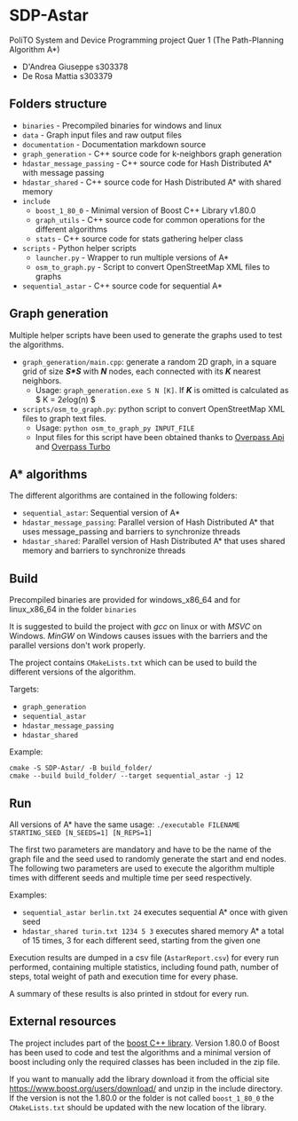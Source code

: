 # SDP-Astar

PoliTO System and Device Programming project Quer 1 (The Path-Planning Algorithm A*)

- D'Andrea Giuseppe s303378
- De Rosa Mattia s303379

## Folders structure

- `binaries` - Precompiled binaries for windows and linux
- `data` - Graph input files and raw output files
- `documentation` - Documentation markdown source
- `graph_generation` - C++ source code for k-neighbors graph generation
- `hdastar_message_passing` - C++ source code for Hash Distributed A* with message passing
- `hdastar_shared` - C++ source code for Hash Distributed A* with shared memory
- `include`
  - `boost_1_80_0` - Minimal version of Boost C++ Library v1.80.0
  - `graph_utils` - C++ source code for common operations for the different algorithms
  - `stats` - C++ source code for stats gathering helper class
- `scripts` - Python helper scripts
  - `launcher.py` - Wrapper to run multiple versions of A*
  - `osm_to_graph.py` - Script to convert OpenStreetMap XML files to graphs
- `sequential_astar` - C++ source code for sequential A*

## Graph generation

Multiple helper scripts have been used to generate the graphs used to test the algorithms.

- `graph_generation/main.cpp`: generate a random 2D graph, in a square grid of size ___S*S___ with __*N*__ nodes, each connected with its __*K*__ nearest neighbors.
  - Usage: `graph_generation.exe S N [K]`. If __*K*__ is omitted is calculated as $ K = 2*e*log(n) $
- `scripts/osm_to_graph.py`: python script to convert OpenStreetMap XML files to graph text files.
  - Usage: `python osm_to_graph_py INPUT_FILE`
  - Input files for this script have been obtained thanks to [Overpass Api](https://wiki.openstreetmap.org/wiki/Overpass_API) and [Overpass Turbo](https://overpass-turbo.eu/)

## A* algorithms

The different algorithms are contained in the following folders:

- `sequential_astar`: Sequential version of A*
- `hdastar_message_passing`: Parallel version of Hash Distributed A* that uses message_passing and barriers to synchronize threads
- `hdastar_shared`: Parallel version of Hash Distributed A* that uses shared memory and barriers to synchronize threads

## Build

Precompiled binaries are provided for windows_x86_64 and for linux_x86_64 in the folder `binaries`

It is suggested to build the project with _gcc_ on linux or with _MSVC_ on Windows. _MinGW_ on Windows causes issues with the barriers and the parallel versions don't work properly.

The project contains `CMakeLists.txt` which can be used to build the different versions of the algorithm.

Targets:
- `graph_generation`
- `sequential_astar`
- `hdastar_message_passing`
- `hdastar_shared`

Example:
```
cmake -S SDP-Astar/ -B build_folder/
cmake --build build_folder/ --target sequential_astar -j 12
```

## Run

All versions of A* have the same usage: `./executable FILENAME STARTING_SEED [N_SEEDS=1] [N_REPS=1]`

The first two parameters are mandatory and have to be the name of the graph file and the seed used to randomly generate the start and end nodes. The following two parameters are used to execute the algorithm multiple times with different seeds and multiple time per seed respectively.

Examples:
- `sequential_astar berlin.txt 24` executes sequential A* once with given seed
- `hdastar_shared turin.txt 1234 5 3` executes shared memory A* a total of 15 times, 3 for each different seed, starting from the given one

Execution results are dumped in a csv file (`AstarReport.csv`) for every run performed, containing multiple statistics, including found path, number of steps, total weight of path and execution time for every phase.

A summary of these results is also printed in stdout for every run.

## External resources

The project includes part of the [boost C++ library](https://www.boost.org/). Version 1.80.0 of Boost has been used to code and test the algorithms and a minimal version of boost including only the required classes has been included in the zip file.

If you want to manually add the library download it from the official site https://www.boost.org/users/download/ and unzip in the include directory. If the version is not the 1.80.0 or the folder is not called `boost_1_80_0` the `CMakeLists.txt` should be updated with the new location of the library.
